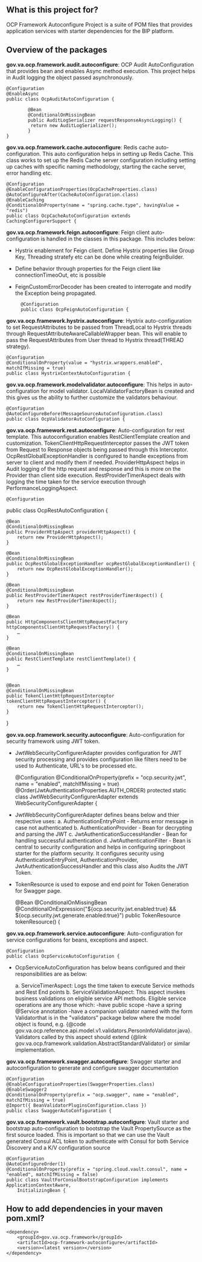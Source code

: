## What is this project for? ##

OCP Framework Autoconfigure Project is a suite of POM files that provides application services with starter dependencies for the BIP platform. 

## Overview of the packages ##
**gov.va.ocp.framework.audit.autoconfigure**: OCP Audit AutoConfiguration that provides bean and enables Async method execution. This project helps in Audit logging the object passed asynchronously.

	@Configuration
	@EnableAsync
	public class OcpAuditAutoConfiguration {
	
    		@Bean
    		@ConditionalOnMissingBean
    		public AuditLogSerializer requestResponseAsyncLogging() {
       		 return new AuditLogSerializer();
    		}
	}

**gov.va.ocp.framework.cache.autoconfigure**: Redis cache auto-configuration. This auto configuration helps in setting up Redis Cache. This class works to set up the Redis Cache server configuration including setting up caches with specific naming methodology, starting the cache server, error handling etc.

	@Configuration
	@EnableConfigurationProperties(OcpCacheProperties.class)
	@AutoConfigureAfter(CacheAutoConfiguration.class)
	@EnableCaching
	@ConditionalOnProperty(name = "spring.cache.type", havingValue = "redis")
	public class OcpCacheAutoConfiguration extends CachingConfigurerSupport {

**gov.va.ocp.framework.feign.autoconfigure**: Feign client auto-configuration is handled in the classes in this package. This includes below:

- Hystrix enablement for Feign client. Define Hystrix properties like Group Key, Threading stratefy etc can be done while creating feignBuilder.
- Define behavior through properties for the Feign client like connectionTimeoOut, etc is possible
- FeignCustomErrorDecoder has been created to interrogate and modify the Exception being propagated. 

		@Configuration
		public class OcpFeignAutoConfiguration {

**gov.va.ocp.framework.hystrix.autoconfigure**: Hystrix auto-configuration to set RequestAttributes to be passed from ThreadLocal to Hystrix threads through RequestAttributeAwareCallableWrapper bean. This will enable to pass the RequestAttributes from User thread to Hystrix thread(THREAD strategy). 

	@Configuration
	@ConditionalOnProperty(value = "hystrix.wrappers.enabled", matchIfMissing = true)
	public class HystrixContextAutoConfiguration {

**gov.va.ocp.framework.modelvalidator.autoconfigure**: This helps in auto-configuration for model validator. LocalValidatorFactoryBean is created and this gives us the ability to further customize the validators behaviour.

	@Configuration
	@AutoConfigureBefore(MessageSourceAutoConfiguration.class)
	public class OcpValidatorAutoConfiguration {

**gov.va.ocp.framework.rest.autoconfigure**: Auto-configuration for rest template. This autoconfiguration enables RestClientTemplate creation and customization. TokenClientHttpRequestInterceptor passes the JWT token from Request to Response objects being passed through this Interceptor. OcpRestGlobalExceptionHandler is configured to handle exceptions from server to client and modify them if needed. ProviderHttpAspect helps in Audit logging of the http request and response and this is more on the Provider than client side execution. RestProviderTimerAspect deals with logging the time taken for the service execution through PerformanceLoggingAspect.

	@Configuration
public class OcpRestAutoConfiguration {

	@Bean
	@ConditionalOnMissingBean
	public ProviderHttpAspect providerHttpAspect() {
		return new ProviderHttpAspect();
	}

	@Bean
	@ConditionalOnMissingBean
	public OcpRestGlobalExceptionHandler ocpRestGlobalExceptionHandler() {
		return new OcpRestGlobalExceptionHandler();
	}

	@Bean
	@ConditionalOnMissingBean
	public RestProviderTimerAspect restProviderTimerAspect() {
		return new RestProviderTimerAspect();
	}

	@Bean
	public HttpComponentsClientHttpRequestFactory httpComponentsClientHttpRequestFactory() {
		…	
	}

	@Bean
	@ConditionalOnMissingBean
	public RestClientTemplate restClientTemplate() {
		…
	}


	@Bean
	@ConditionalOnMissingBean
	public TokenClientHttpRequestInterceptor tokenClientHttpRequestInterceptor() {
		return new TokenClientHttpRequestInterceptor();
	}

}

**gov.va.ocp.framework.security.autoconfigure**: Auto-configuration for security framework using JWT token.
 
- JwtWebSecurityConfigurerAdapter provides configuration for JWT security processing and provides configuration like filters need
to be used to Authenticate, URL's to be processed etc.

	@Configuration
	@ConditionalOnProperty(prefix = "ocp.security.jwt", name = "enabled", matchIfMissing = true)
	@Order(JwtAuthenticationProperties.AUTH_ORDER)
	protected static class JwtWebSecurityConfigurerAdapter
			extends WebSecurityConfigurerAdapter {
- JwtWebSecurityConfigurerAdapter defines beans below and thier respective uses:
   a. AuthenticationEntryPoint - Returns error message in case not authenticated
   b. AuthenticationProvider - Bean for decrypting and parsing the JWT
   c. JwtAuthenticationSuccessHandler - Bean for handling successful authentication
   d. JwtAuthenticationFilter - Bean is central to security configuration and helps in configuring springboot starter for the platform security. It configures security using AuthenticationEntryPoint, AuthenticationProvider, JwtAuthenticationSuccessHandler and this class also Audits the JWT Token. 

- TokenResource is used to expose and end point for Token Generation for Swagger page.

	@Bean
	@ConditionalOnMissingBean
	@ConditionalOnExpression("${ocp.security.jwt.enabled:true} && ${ocp.security.jwt.generate.enabled:true}")
	public TokenResource tokenResource() {

**gov.va.ocp.framework.service.autoconfigure**: Auto-configuration for service configurations for beans, exceptions and aspect. 

	@Configuration
	public class OcpServiceAutoConfiguration {
	
- OcpServiceAutoConfiguration has below beans configured and their responsibilities are as below:

  a. ServiceTimerAspect: Logs the time taken to execute Service methods and Rest End points
  b. ServiceValidationAspect: This aspect invokes business validations on eligible service API methods.
	 Eligible service operations are any those which:
 	-have public scope
 	-have a spring @Service annotation
 	-have a companion validator named with the form <ClassName>Validatorthat is in the "validators" package below
  	where the model object is found,
  	e.g. {@code gov.va.ocp.reference.api.model.v1.validators.PersonInfoValidator.java}.
  	Validators called by this aspect should extend {@link gov.va.ocp.framework.validation.AbstractStandardValidator} or
  	similar implementation.

**gov.va.ocp.framework.swagger.autoconfigure**: Swagger starter and autoconfiguration to generate and configure swagger documentation

	@Configuration
	@EnableConfigurationProperties(SwaggerProperties.class)
	@EnableSwagger2
	@ConditionalOnProperty(prefix = "ocp.swagger", name = "enabled", matchIfMissing = true)
	@Import({ BeanValidatorPluginsConfiguration.class })
	public class SwaggerAutoConfiguration {

**gov.va.ocp.framework.vault.bootstrap.autoconfigure**: Vault starter and bootstrap auto-configuration to bootstrap the Vault PropertySource as the first source loaded. This is important so that we can use the Vault generated Consul ACL token to authenticate with Consul for both Service Discovery and a K/V configuration source

	@Configuration
	@AutoConfigureOrder(1)
	@ConditionalOnProperty(prefix = "spring.cloud.vault.consul", name = "enabled", matchIfMissing = false)
	public class VaultForConsulBootstrapConfiguration implements ApplicationContextAware,
		InitializingBean {
     
## How to add dependencies in your maven pom.xml? ##
    <dependency>
        <groupId>gov.va.ocp.framework</groupId>
        <artifactId>ocp-framework-autoconfigure</artifactId>
        <version><latest version></version>
    </dependency>


